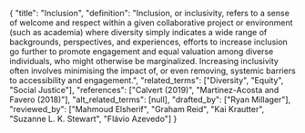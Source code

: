 {
    "title": "Inclusion",
    "definition": "Inclusion, or inclusivity, refers to a sense of welcome and respect within a given collaborative project or environment (such as academia) where diversity simply indicates a wide range of backgrounds, perspectives, and experiences, efforts to increase inclusion go further to promote engagement and equal valuation among diverse individuals, who might otherwise be marginalized. Increasing inclusivity often involves minimising the impact of, or even removing, systemic barriers to accessibility and engagement.",
    "related_terms": ["Diversity", "Equity", "Social Justice"],
    "references": ["Calvert (2019)", "Martinez-Acosta and Favero (2018)"],
    "alt_related_terms": [null],
    "drafted_by": ["Ryan Millager"],
    "reviewed_by": ["Mahmoud Elsherif", "Graham Reid", "Kai Krautter", "Suzanne L. K. Stewart", "Flávio Azevedo"]
  }
